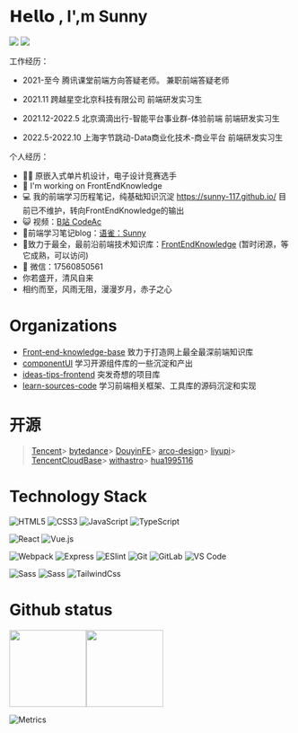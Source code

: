 # 𝗛𝗲𝗹𝗹𝗼 , I',m Sunny

[![](https://img.shields.io/badge/Github-Sunny--117-brightgreen)](https://github.com/Sunny-117)
[![](https://img.shields.io/badge/%E4%B8%AA%E4%BA%BA%E5%8D%9A%E5%AE%A2-Sunny--117-brightgreen)](https://sunny-117.github.io/)

工作经历：

- 2021-至今       腾讯课堂前端方向答疑老师。          兼职前端答疑老师

- 2021.11        跨越星空北京科技有限公司            前端研发实习生

- 2021.12-2022.5 北京滴滴出行-智能平台事业群-体验前端  前端研发实习生

- 2022.5-2022.10 上海字节跳动-Data商业化技术-商业平台 前端研发实习生

个人经历：

- 👨‍💻 原嵌入式单片机设计，电子设计竞赛选手
- 🏡 I'm working on FrontEndKnowledge
- 💻 我的前端学习历程笔记，纯基础知识沉淀 https://sunny-117.github.io/ 目前已不维护，转向<a>FrontEndKnowledge</a>的输出
- 😺 视频：<a href="https://space.bilibili.com/447694807" target="_blank">B站 CodeAc</a>
- 🌝前端学习笔记blog：<a href="https://www.yuque.com/fuzhiqiang-uv0nm" target="_blank">语雀：Sunny</a> 
- 🌝致力于最全，最前沿前端技术知识库：<a href="https://sunny-117.github.io/FrontEndKnowledge/" target="_blank">FrontEndKnowledge</a> (暂时闭源，等它成熟，可以访问)
- 💬 微信：17560850561
- 你若盛开，清风自来
- 相约而至，风雨无阻，漫漫岁月，赤子之心

# Organizations


- <a href="https://github.com/Front-end-knowledge-base" target="_blank">Front-end-knowledge-base</a>  致力于打造网上最全最深前端知识库
- <a href="https://github.com/componentUI" target="_blank">componentUI</a>  学习开源组件库的一些沉淀和产出
- <a href="https://github.com/ideas-tips-frontend" target="_blank">ideas-tips-frontend</a>  突发奇想的项目库
- <a href="https://github.com/learn-sources-code" target="_blank">learn-sources-code</a>  学习前端相关框架、工具库的源码沉淀和实现



# 开源
> [Tencent](https://github.com/Tencent/OMI)> [bytedance](https://github.com/bytedance/magic-microservices)> [DouyinFE](https://github.com/DouyinFE/semi-design)> [arco-design](https://github.com/arco-design/arco-design)> [liyupi](https://github.com/liyupi/code-nav)> [TencentCloudBase](https://github.com/TencentCloudBase/cloudbase-framework)> [withastro](https://github.com/withastro/astro)> [hua1995116](https://github.com/hua1995116/react-resume-site)

# Technology Stack

![HTML5](https://img.shields.io/badge/-HTML5-%23E44D27?style=flat-square&logo=html5&logoColor=ffffff)
![CSS3](https://img.shields.io/badge/-CSS3-%231572B6?style=flat-square&logo=css3)
![JavaScript](https://img.shields.io/badge/-JavaScript-%23F7DF1C?style=flat-square&logo=javascript&logoColor=000000&labelColor=%23F7DF1C&color=%23FFCE5A)
![TypeScript](https://img.shields.io/badge/-TypeScript-007ACC?style=flat-square&logo=typescript&logoColor=white)

![React](https://img.shields.io/badge/-React-%23282C34?style=flat-square&logo=react)
![Vue.js](https://img.shields.io/badge/-Vue.js-%232c3e50?style=flat-square&logo=vuedotjs)

![Webpack](https://img.shields.io/badge/-Webpack-%232C3A42?style=flat-square&logo=webpack)
![Express](https://img.shields.io/badge/-Express-%33A2?style=flat-square&logo=Express)
![ESlint](https://img.shields.io/badge/-ESLint-%234B32C3?style=flat-square&logo=eslint)
![Git](https://img.shields.io/badge/-Git-%23F05032?style=flat-square&logo=git&logoColor=%23ffffff)
![GitLab](https://img.shields.io/badge/-GitLab-FCA121?style=flat-square&logo=gitlab)
![VS Code](https://img.shields.io/badge/-VSCode-%23007ACC?style=flat-square&logo=visual-studio-code)

![Sass](https://img.shields.io/badge/-Sass-%23CC6699?style=flat-square&logo=sass&logoColor=ffffff)
![Sass](https://img.shields.io/badge/-Less-%23CC699?style=flat-square&logo=less&logoColor=ffffff)
![TailwindCss](https://img.shields.io/badge/-TailwindCss-%231a202c?style=flat-square&logo=tailwind-css)

# Github status

<img align="" height="137px" src="https://github-readme-stats.vercel.app/api?username=Sunny-117&hide_title=true&hide_border=true&show_icons=true&include_all_commits=true&line_height=21&bg_color=0,EC6C6C,FFD479,FFFC79,73FA79&theme=graywhite" /><img align="" height="137px" src="https://github-readme-stats.vercel.app/api/top-langs/?username=Sunny-117&hide_title=true&hide_border=true&layout=compact&bg_color=0,73FA79,73FDFF,D783FF&theme=graywhite&locale=cn" />




![Metrics](https://metrics.lecoq.io/Sunny-117?template=classic&isocalendar=1&languages=1&introduction=1&stars=1&people=1&followup=1&lines=1&isocalendar.duration=half-year&languages.limit=8&languages.sections=most-used&languages.colors=github&languages.threshold=0%25&languages.indepth=false&languages.categories=markup%2C%20programming&languages.recent.categories=markup%2C%20programming&languages.recent.load=300&languages.recent.days=14&introduction.title=true&stars.limit=4&people.limit=24&people.size=28&people.types=followers%2C%20following&people.identicons=false&people.shuffle=false&followup.sections=repositories&config.timezone=Asia%2FShanghai)

